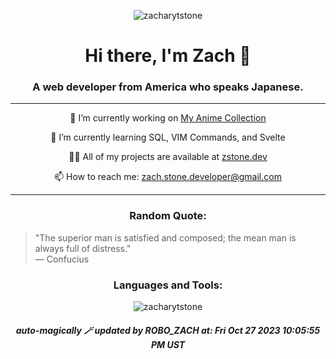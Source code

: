 <p align="center">
  <img src="https://komarev.com/ghpvc/?username=zacharytstone&label=Profile%20views&color=0e75b6&style=flat" alt="zacharytstone" />
</p>

<h1 align="center">Hi there, I'm Zach 👋</h1>
<h3 align="center">A web developer from America who speaks Japanese.</h3>

<hr/>

<p align="center">🔭 I’m currently working on <a href="https://github.com/ZacharyTStone/My-Anime-Collection">My Anime Collection</a></p>

<p align="center">🌱 I’m currently learning SQL, VIM Commands, and Svelte</p>

<p align="center">👨‍💻 All of my projects are available at <a href="https://www.zstone.dev/">zstone.dev</a></p>

<p align="center">📫 How to reach me: <a href="mailto:zach.stone.developer@gmail.com">zach.stone.developer@gmail.com</a></p>

<hr/>

<!-- Add a Quotes section -->
<h3 align="center">Random Quote:</h3>
<blockquote>
  "The superior man is satisfied and composed; the mean man is always full of distress."
<br>— Confucius
</blockquote>

<h3 align="center">Languages and Tools:</h3>
<!-- Add your icons here as you did before -->

<p align="center">
  <img align="center" src="https://github-readme-streak-stats.herokuapp.com/?user=zacharytstone" alt="zacharytstone" />
</p>


<h5 align="center"> auto-magically 🪄 updated by ROBO_ZACH at: Fri Oct 27 2023 10:05:55 PM UST </h5>


